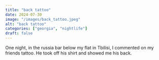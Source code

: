 ```yaml
---
title: "back tattoo"
date: 2024-07-30
image: "/images/back_tattoo.jpeg"
alt: "back tattoo"
categories: ["georgia", "nightlife"]
draft: false
---
```


One night, in the russia bar below my flat in Tbilisi, I commented on my friends tattoo. He took off his shirt and showed me his back.